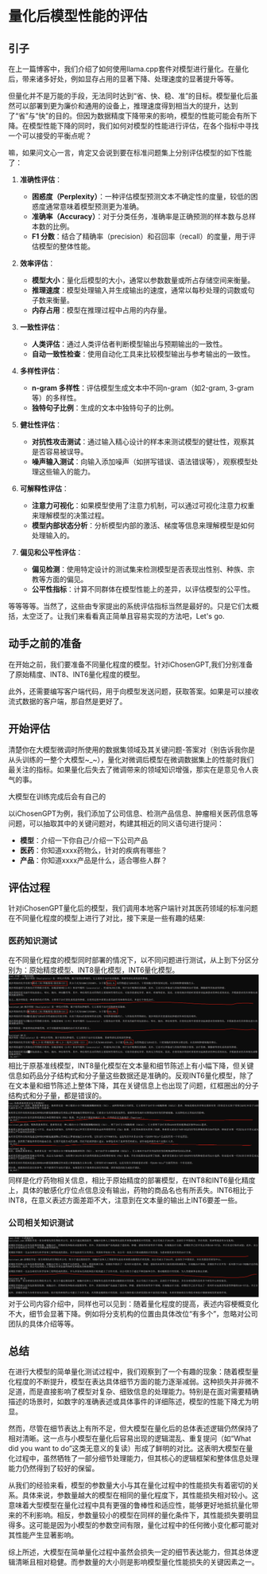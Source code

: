 # 量化后模型性能的评估

## 引子

在上一篇博客中，我们介绍了如何使用llama.cpp套件对模型进行量化。在量化后，带来诸多好处，例如显存占用的显著下降、处理速度的显著提升等等。

但量化并不是万能的手段，无法同时达到“省、快、稳、准”的目标。模型量化后虽然可以部署到更为廉价和通用的设备上，推理速度得到相当大的提升，达到了“省”与“快”的目的。但因为数据精度下降带来的影响，模型的性能可能会有所下降。在模型性能下降的同时，我们如何对模型的性能进行评估，在各个指标中寻找一个可以接受的平衡点呢？

嘛，如果问文心一言，肯定又会说到要在标准问题集上分别评估模型的如下性能了：
1. **准确性评估**：
   - **困惑度（Perplexity）**：一种评估模型预测文本不确定性的度量，较低的困惑度通常意味着模型预测更为准确。
   - **准确率（Accuracy）**：对于分类任务，准确率是正确预测的样本数与总样本数的比例。
   - **F1 分数**：结合了精确率（precision）和召回率（recall）的度量，用于评估模型的整体性能。

2. **效率评估**：
   - **模型大小**：量化后模型的大小，通常以参数数量或所占存储空间来衡量。
   - **推理速度**：模型处理输入并生成输出的速度，通常以每秒处理的词数或句子数来衡量。
   - **内存占用**：模型在推理过程中占用的内存量。

3. **一致性评估**：
   - **人类评估**：通过人类评估者判断模型输出与预期输出的一致性。
   - **自动一致性检查**：使用自动化工具来比较模型输出与参考输出的一致性。

4. **多样性评估**：
   - **n-gram 多样性**：评估模型生成文本中不同n-gram（如2-gram, 3-gram等）的多样性。
   - **独特句子比例**：生成的文本中独特句子的比例。

5. **健壮性评估**：
   - **对抗性攻击测试**：通过输入精心设计的样本来测试模型的健壮性，观察其是否容易被误导。
   - **噪声输入测试**：向输入添加噪声（如拼写错误、语法错误等），观察模型处理这些输入的能力。

6. **可解释性评估**：
   - **注意力可视化**：如果模型使用了注意力机制，可以通过可视化注意力权重来理解模型的决策过程。
   - **模型内部状态分析**：分析模型内部的激活、梯度等信息来理解模型是如何处理输入的。

7. **偏见和公平性评估**：
   - **偏见检测**：使用特定设计的测试集来检测模型是否表现出性别、种族、宗教等方面的偏见。
   - **公平性指标**：计算不同群体在模型性能上的差异，以评估模型的公平性。

等等等等。当然了，这些由专家提出的系统评估指标当然是最好的。只是它们太概括，太空泛了。让我们来看看真正简单且容易实现的方法吧，Let's go.

## 动手之前的准备
在开始之前，我们要准备不同量化程度的模型。针对iChosenGPT,我们分别准备了原始精度、INT8、INT6量化程度的模型。

此外，还需要编写客户端代码，用于向模型发送问题，获取答案。如果是可以接收流式数据的客户端，那自然是更好了。

## 开始评估
清楚你在大模型微调时所使用的数据集领域及其关键问题-答案对（别告诉我你是从头训练的一整个大模型~_~），量化对微调后模型在微调数据集上的性能时我们最关注的指标。如果量化后失去了微调带来的领域知识增强，那实在是意见令人丧气的事。

大模型在训练完成后会有自己的

以iChosenGPT为例，我们添加了公司信息、检测产品信息、肿瘤相关医药信息等问题，可以抽取其中的关键问题对，构建其相近的同义语句进行提问：
- **模型**：介绍一下你自己/介绍一下公司产品
- **医药**：你知道xxxx药物么，针对的疾病有哪些？
- **产品**：你知道xxxx产品是什么，适合哪些人群？

## 评估过程
针对iChosenGPT量化后的模型，我们调用本地客户端针对其医药领域的标准问题在不同量化程度的模型上进行了对比，接下来是一些有趣的结果:
### 医药知识测试
在不同量化程度的模型同时部署的情况下，以不同问题进行测试，从上到下分区分别为：原始精度模型、INT8量化模型，INT6量化模型。
![img](./imgs/test_01.png)
相比于原基准线模型，INT8量化模型在文本量和细节陈述上有小幅下降，但关键信息如药品分子结构式和分子量这些数据还是准确的。反观INT6量化模型，除了在文本量和细节陈述上整体下降，其在关键信息上也出现了问题，红框圈出的分子结构式和分子量，都是错误的。
![img](./imgs/test_02.png)
同样是化疗药物相关信息，相比于原始精度的部署模型，在INT8和INT6量化精度上，具体的敏感化疗位点信息没有输出，药物的商品名也有所丢失。INT6相比于INT8，在意义表述方面差距不大，注意到在文本量的输出上INT6要差一些。
### 公司相关知识测试
![img](./imgs/test_03.png)
对于公司内容介绍中，同样也可以见到：随着量化程度的提高，表述内容梗概变化不大，细节会显著下降。例如将分支机构的位置由具体改位“有多个”，忽略对公司团队的具体介绍等等。

## 总结
在进行大模型的简单量化测试过程中，我们观察到了一个有趣的现象：随着模型量化程度的不断提升，模型在表达具体细节方面的能力逐渐减弱。这种损失并非微不足道，而是直接影响了模型对复杂、细致信息的处理能力。特别是在面对需要精确描述的场景时，如数字的准确表述或具体事件的详细陈述，模型的性能下降尤为明显。

然而，尽管在细节表达上有所不足，但大模型在量化后的总体表述逻辑仍然保持了相对清晰。这一点与小模型在量化后容易出现的逻辑混乱、重复提问（如“What did you want to do”这类无意义的复读）形成了鲜明的对比。这表明大模型在量化过程中，虽然牺牲了一部分细节处理能力，但其核心的逻辑框架和整体信息处理能力仍然得到了较好的保留。

从我们的经验来看，模型的参数量大小与其在量化过程中的性能损失有着密切的关系。具体来说，参数量越大的模型在相同的量化程度下，其性能损失相对较小。这意味着大型模型在量化过程中具有更强的鲁棒性和适应性，能够更好地抵抗量化带来的不利影响。相反，参数量较小的模型在同样的量化条件下，其性能损失要明显得多。这可能是因为小模型的参数空间有限，量化过程中的任何微小变化都可能对其性能产生显著影响。

综上所述，大模型在简单量化过程中虽然会损失一定的细节表达能力，但其总体逻辑清晰且相对稳健。而参数量的大小则是影响模型量化性能损失的关键因素之一。



